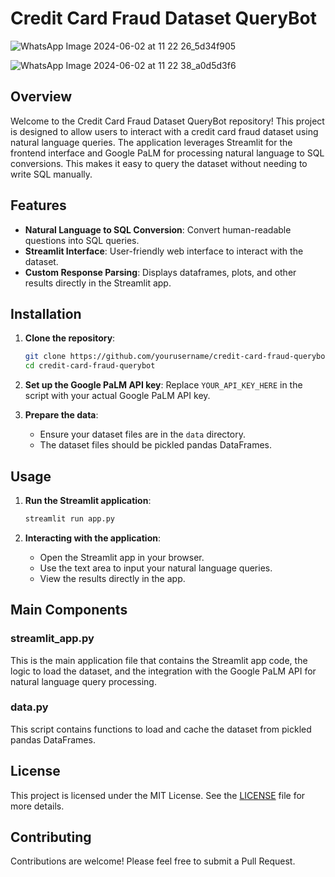 
# Credit Card Fraud Dataset QueryBot
![WhatsApp Image 2024-06-02 at 11 22 26_5d34f905](https://github.com/arc-ch/Credit-Card-Dataset-QueryBot/assets/134518231/bac07cc3-1150-480b-9227-4fe1d50995bc)

![WhatsApp Image 2024-06-02 at 11 22 38_a0d5d3f6](https://github.com/arc-ch/Credit-Card-Dataset-QueryBot/assets/134518231/f2a708e0-221a-4500-b225-db1a9a0a8042)


## Overview
Welcome to the Credit Card Fraud Dataset QueryBot repository! This project is designed to allow users to interact with a credit card fraud dataset using natural language queries. The application leverages Streamlit for the frontend interface and Google PaLM for processing natural language to SQL conversions. This makes it easy to query the dataset without needing to write SQL manually.

## Features
- **Natural Language to SQL Conversion**: Convert human-readable questions into SQL queries.
- **Streamlit Interface**: User-friendly web interface to interact with the dataset.
- **Custom Response Parsing**: Displays dataframes, plots, and other results directly in the Streamlit app.

## Installation
1. **Clone the repository**:
    ```sh
    git clone https://github.com/yourusername/credit-card-fraud-querybot.git
    cd credit-card-fraud-querybot
    ```

3. **Set up the Google PaLM API key**:
    Replace `YOUR_API_KEY_HERE` in the script with your actual Google PaLM API key.

4. **Prepare the data**:
    - Ensure your dataset files are in the `data` directory.
    - The dataset files should be pickled pandas DataFrames.

## Usage

1. **Run the Streamlit application**:
    ```sh
    streamlit run app.py
    ```

2. **Interacting with the application**:
    - Open the Streamlit app in your browser.
    - Use the text area to input your natural language queries.
    - View the results directly in the app.


## Main Components
### streamlit_app.py
This is the main application file that contains the Streamlit app code, the logic to load the dataset, and the integration with the Google PaLM API for natural language query processing.

### data.py
This script contains functions to load and cache the dataset from pickled pandas DataFrames.

## License
This project is licensed under the MIT License. See the [LICENSE](LICENSE) file for more details.

## Contributing
Contributions are welcome! Please feel free to submit a Pull Request.
